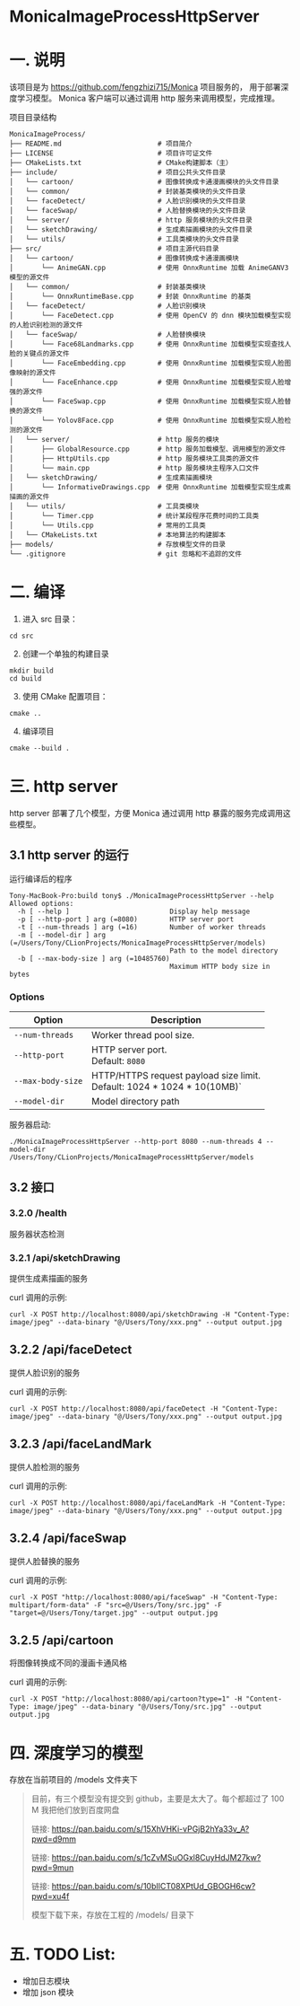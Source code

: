 # MonicaImageProcessHttpServer


# 一. 说明
该项目是为 https://github.com/fengzhizi715/Monica 项目服务的， 用于部署深度学习模型。
Monica 客户端可以通过调用 http 服务来调用模型，完成推理。


项目目录结构

```
MonicaImageProcess/
├── README.md                        # 项目简介
├── LICENSE                          # 项目许可证文件
├── CMakeLists.txt                   # CMake构建脚本（主）
├── include/                         # 项目公共头文件目录
│   └── cartoon/                     # 图像转换成卡通漫画模块的头文件目录
│   └── common/                      # 封装基类模块的头文件目录
│   └── faceDetect/                  # 人脸识别模块的头文件目录
│   └── faceSwap/                    # 人脸替换模块的头文件目录
│   └── server/                      # http 服务模块的头文件目录
│   └── sketchDrawing/               # 生成素描画模块的头文件目录
│   └── utils/                       # 工具类模块的头文件目录
├── src/                             # 项目主源代码目录
│   └── cartoon/                     # 图像转换成卡通漫画模块
│       └── AnimeGAN.cpp             # 使用 OnnxRuntime 加载 AnimeGANV3 模型的源文件
│   └── common/                      # 封装基类模块
│       └── OnnxRuntimeBase.cpp      # 封装 OnnxRuntime 的基类
│   └── faceDetect/                  # 人脸识别模块
│       └── FaceDetect.cpp           # 使用 OpenCV 的 dnn 模块加载模型实现的人脸识别检测的源文件
│   └── faceSwap/                    # 人脸替换模块
│       └── Face68Landmarks.cpp      # 使用 OnnxRuntime 加载模型实现查找人脸的关键点的源文件
│       └── FaceEmbedding.cpp        # 使用 OnnxRuntime 加载模型实现人脸图像映射的源文件
│       └── FaceEnhance.cpp          # 使用 OnnxRuntime 加载模型实现人脸增强的源文件
│       └── FaceSwap.cpp             # 使用 OnnxRuntime 加载模型实现人脸替换的源文件
│       └── Yolov8Face.cpp           # 使用 OnnxRuntime 加载模型实现人脸检测的源文件
│   └── server/                      # http 服务的模块
│       ├── GlobalResource.cpp       # http 服务加载模型、调用模型的源文件
│       ├── HttpUtils.cpp            # http 服务模块工具类的源文件
│       └── main.cpp                 # http 服务模块主程序入口文件
│   └── sketchDrawing/               # 生成素描画模块
│       └── InformativeDrawings.cpp  # 使用 OnnxRuntime 加载模型实现生成素描画的源文件
│   └── utils/                       # 工具类模块
│       └── Timer.cpp                # 统计某段程序花费时间的工具类
│       └── Utils.cpp                # 常用的工具类
│   └── CMakeLists.txt               # 本地算法的构建脚本
├── models/                          # 存放模型文件的目录
└── .gitignore                       # git 忽略和不追踪的文件
```


# 二. 编译

1. 进入 src 目录：
```
cd src
```

2. 创建一个单独的构建目录
```
mkdir build
cd build
```

3. 使用 CMake 配置项目：
```
cmake ..
```

4. 编译项目
```
cmake --build .
```

# 三. http server

http server 部署了几个模型，方便 Monica 通过调用 http 暴露的服务完成调用这些模型。

## 3.1 http server 的运行
运行编译后的程序

```
Tony-MacBook-Pro:build tony$ ./MonicaImageProcessHttpServer --help
Allowed options:
  -h [ --help ]                         Display help message
  -p [ --http-port ] arg (=8080)        HTTP server port
  -t [ --num-threads ] arg (=16)        Number of worker threads
  -m [ --model-dir ] arg (=/Users/Tony/CLionProjects/MonicaImageProcessHttpServer/models)
                                        Path to the model directory
  -b [ --max-body-size ] arg (=10485760)
                                        Maximum HTTP body size in bytes
```

### Options

| Option                  | Description                                                                                                                                                             |
|-------------------------|-------------------------------------------------------------------------------------------------------------------------------------------------------------------------|
| `--num-threads`         | Worker thread pool size.                                                                                                                                                |
| `--http-port`           | HTTP server port.<br/>Default: `8080`                                                                                                                                   |
| `--max-body-size`       | HTTP/HTTPS request payload size limit.<br />Default: 1024 * 1024 * 10(10MB)`                                                                                            |
| `--model-dir`           | Model directory path<br/> |


服务器启动:
```
./MonicaImageProcessHttpServer --http-port 8080 --num-threads 4 --model-dir /Users/Tony/CLionProjects/MonicaImageProcessHttpServer/models
```

## 3.2 接口

### 3.2.0 /health
服务器状态检测

### 3.2.1 /api/sketchDrawing
提供生成素描画的服务

curl 调用的示例:
```
curl -X POST http://localhost:8080/api/sketchDrawing -H "Content-Type: image/jpeg" --data-binary "@/Users/Tony/xxx.png" --output output.jpg
```

## 3.2.2 /api/faceDetect
提供人脸识别的服务

curl 调用的示例:
```
curl -X POST http://localhost:8080/api/faceDetect -H "Content-Type: image/jpeg" --data-binary "@/Users/Tony/xxx.png" --output output.jpg
```

## 3.2.3 /api/faceLandMark
提供人脸检测的服务

curl 调用的示例:
```
curl -X POST http://localhost:8080/api/faceLandMark -H "Content-Type: image/jpeg" --data-binary "@/Users/Tony/xxx.png" --output output.jpg
```

## 3.2.4 /api/faceSwap
提供人脸替换的服务

curl 调用的示例:
```
curl -X POST "http://localhost:8080/api/faceSwap" -H "Content-Type: multipart/form-data" -F "src=@/Users/Tony/src.jpg" -F "target=@/Users/Tony/target.jpg" --output output.jpg
```

## 3.2.5 /api/cartoon
将图像转换成不同的漫画卡通风格

curl 调用的示例:
```
curl -X POST "http://localhost:8080/api/cartoon?type=1" -H "Content-Type: image/jpeg" --data-binary "@/Users/Tony/src.jpg" --output output.jpg
```

# 四. 深度学习的模型
存放在当前项目的 /models 文件夹下

> 目前，有三个模型没有提交到 github，主要是太大了。每个都超过了 100 M 我把他们放到百度网盘
>
> 链接: https://pan.baidu.com/s/15XhVHKi-vPGjB2hYa33v_A?pwd=d9mm
>
> 链接: https://pan.baidu.com/s/1cZvMSuOGxl8CuyHdJM27kw?pwd=9mun
>
> 链接: https://pan.baidu.com/s/10bIlCT08XPtUd_GBOGH6cw?pwd=xu4f
>
> 模型下载下来，存放在工程的 /models/ 目录下


# 五. TODO List:
* 增加日志模块
* 增加 json 模块
